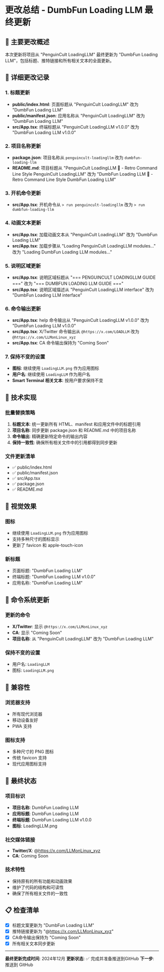 # 更改总结 - DumbFun Loading LLM 最终更新

## 🎯 主要更改概述

本次更新将项目从 "PenguinCult LoadingLLM" 最终更新为 "DumbFun Loading LLM"，包括标题、推特链接和所有相关文本的全面更新。

## 📝 详细更改记录

### 1. 标题更新
- **public/index.html**: 页面标题从 "PenguinCult LoadingLLM" 改为 "DumbFun Loading LLM"
- **public/manifest.json**: 应用名称从 "PenguinCult LoadingLLM" 改为 "DumbFun Loading LLM"
- **src/App.tsx**: 终端标题从 "PenguinCult LoadingLLM v1.0.0" 改为 "DumbFun Loading LLM v1.0.0"

### 2. 项目名称更新
- **package.json**: 项目名称从 `penguincult-loadingllm` 改为 `dumbfun-loading-llm`
- **README.md**: 项目标题从 "PenguinCult LoadingLLM 🤪 - Retro Command Line Style PenguinCult LoadingLLM" 改为 "DumbFun Loading LLM 🤪 - Retro Command Line Style DumbFun Loading LLM"

### 3. 开机命令更新
- **src/App.tsx**: 开机命令从 `> run penguincult-loadingllm` 改为 `> run dumbfun-loading-llm`

### 4. 动画文本更新
- **src/App.tsx**: 加载动画文本从 "PenguinCult LoadingLLM" 改为 "DumbFun Loading LLM"
- **src/App.tsx**: 加载步骤从 "Loading PenguinCult LoadingLLM modules..." 改为 "Loading DumbFun Loading LLM modules..."

### 5. 说明区域更新
- **src/App.tsx**: 说明区域标题从 "=== PENGUINCULT LOADINGLLM GUIDE ===" 改为 "=== DUMBFUN LOADING LLM GUIDE ==="
- **src/App.tsx**: 说明区域描述从 "PenguinCult LoadingLLM interface" 改为 "DumbFun Loading LLM interface"

### 6. 命令输出更新
- **src/App.tsx**: help 命令输出从 "PenguinCult LoadingLLM v1.0.0" 改为 "DumbFun Loading LLM v1.0.0"
- **src/App.tsx**: X/Twitter 命令输出从 `@https://x.com/LOADLLM` 改为 `@https://x.com/LLMonLinux_xyz`
- **src/App.tsx**: CA 命令输出保持为 "Coming Soon"

### 7. 保持不变的设置
- **图标**: 继续使用 `LoadingLLM.png` 作为应用图标
- **用户名**: 继续使用 `LoadingLLM` 作为用户名
- **Smart Terminal 相关文本**: 按用户要求保持不变

## 🚀 技术实现

### 批量替换策略
1. **标题文本**: 统一更新所有 HTML、manifest 和应用文件中的标题引用
2. **项目名称**: 同步更新 package.json 和 README.md 中的项目名称
3. **命令输出**: 精确更新特定命令的输出内容
4. **保持一致性**: 确保所有相关文件中的引用都得到同步更新

### 文件更新清单
- ✅ public/index.html
- ✅ public/manifest.json  
- ✅ src/App.tsx
- ✅ package.json
- ✅ README.md

## 🎨 视觉效果

### 图标
- 继续使用 `LoadingLLM.png` 作为应用图标
- 支持多种尺寸的图标显示
- 更新了 favicon 和 apple-touch-icon

### 新标题
- 页面标题: "DumbFun Loading LLM"
- 终端标题: "DumbFun Loading LLM v1.0.0"
- 应用名称: "DumbFun Loading LLM"

## 🔧 命令系统更新

### 更新的命令
- **X/Twitter**: 显示 `@https://x.com/LLMonLinux_xyz`
- **CA**: 显示 "Coming Soon"
- **项目名称**: 从 "PenguinCult LoadingLLM" 改为 "DumbFun Loading LLM"

### 保持不变的设置
- 用户名: `LoadingLLM`
- 图标: `LoadingLLM.png`

## 📱 兼容性

### 浏览器支持
- 所有现代浏览器
- 移动设备友好
- PWA 支持

### 图标支持
- 多种尺寸的 PNG 图标
- 传统 favicon 支持
- 现代应用图标支持

## 🎯 最终状态

### 项目标识
- **项目名称**: DumbFun Loading LLM
- **应用标题**: DumbFun Loading LLM
- **终端标题**: DumbFun Loading LLM v1.0.0
- **图标**: LoadingLLM.png

### 社交媒体链接
- **Twitter/X**: @https://x.com/LLMonLinux_xyz
- **CA**: Coming Soon

### 技术特性
- 保持原有的所有功能和动画效果
- 维护了代码的结构和可读性
- 确保了所有相关文件的一致性

## 📋 检查清单

- [x] 标题文案更新为 "DumbFun Loading LLM"
- [x] 推特链接更新为 "@https://x.com/LLMonLinux_xyz"
- [x] CA命令输出保持为 "Coming Soon"
- [x] 所有相关文本同步更新

---

**最终更新完成时间**: 2024年12月
**更新状态**: ✅ 完成并准备推送到GitHub
**下一步**: 推送到 GitHub 
